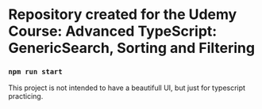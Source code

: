 # Repository created for the Udemy Course: Advanced TypeScript: GenericSearch, Sorting and Filtering

### `npm run start`

This project is not intended to have a beautifull UI, but just for typescript practicing.
